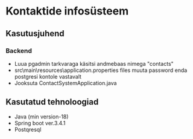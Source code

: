 # Kontaktide infosüsteem

## Kasutusjuhend
### Backend
* Luua pgadmin tarkvaraga käsitsi andmebaas nimega "contacts"
* src\main\resources\application.properties files muuta password enda postgresi kontole vastavalt
* Jooksuta ContactSystemApplication.java

## Kasutatud tehnoloogiad

* Java (min version-18)
* Spring boot ver.3.4.1
* Postqresql